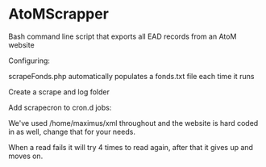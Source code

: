 # AtoMScrapper
Bash command line script that exports all EAD records from an AtoM website

Configuring:

scrapeFonds.php automatically populates a fonds.txt file each time it runs

Create a scrape and log folder

Add scrapecron to cron.d jobs:

We've used /home/maximus/xml throughout and the website is hard coded in as well, change that for your needs.

When a read fails it will try 4 times to read again, after that it gives up and moves on.  
